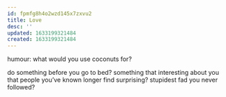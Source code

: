 ```yaml
---
id: fpmfg8h4o2wzd145x7zxvu2
title: Love
desc: ''
updated: 1633199321484
created: 1633199321484
---
```


humour: what would you use coconuts for?

do something before you go to bed?
something that interesting about you that people you’ve known longer find surprising?
stupidest fad you never followed?
